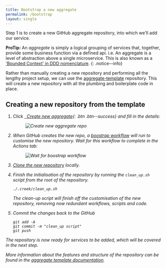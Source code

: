 ```yaml
---
title: Bootstrap a new aggregate
permalink: /bootstrap
layout: single
---
```


Step 1 is to create a new GitHub aggregate repository, into which we'll add our service.

**ProTip:** An _aggregate_ is simply a logical grouping of services that, together, provide some business function 
via a defined api. i.e. An aggregate is a level of abstraction above a single microservice.
This is also known as a ['Bounded Context' in DDD nomenclature][bcDDD]. 
{: .notice--info}

Rather than manually creating a new repository and performing all the lengthy project setup,
we can use the [aggregate-template][templateDocs] repository.
This will create a new repository with all the plumbing and boilerplate code in place.

## Creating a new repository from the template

1. Click [<i class="fab fa-fw fa-github"/>&nbsp; Create new aggregate][aggTempNew]{: .btn .btn--success} and fill in the details:
   <figure>
     <img src="{{ '/assets/images/creek-create-new-from-agg-template.png' | relative_url }}" alt="Create new aggregate repo">
   </figure>

2. When GitHub creates the new repo, a [boostrap workflow][bootstrapWorkflow] will run to customise the new repository.
   Wait for this workflow to complete in the _Actions_ tab:

   <figure>
     <img src="{{ '/assets/images/creek-repo-bootstrap.png' | relative_url }}" alt="Wait for boostrap workflow">
   </figure>

3. [Clone the new repository][cloneRepo] locally.
4. Finish the initialisation of the repository by running the `clean_up.sh` script from the root of the repository.

   ```
   ./.creek/clean_up.sh
   ```

   The clean-up script will finish off the customisation of the new repository, removing now redundant workflows, 
   scripts and code.

6. Commit the changes back to the GitHub
   ```
   git add -A
   git commit -m "clean_up script"
   git push
   ```

The repository is now ready for services to be added, which will be covered in the next step.

More information about the features and structure of the repository can be found
in the [aggregate template documentation][templateDocs].

[aggTempNew]: https://github.com/creek-service/aggregate-template/generate
[bootstrapWorkflow]: https://github.com/creek-service/aggregate-template/blob/main/.github/workflows/bootstrap.yml
[cloneRepo]: https://docs.github.com/en/repositories/creating-and-managing-repositories/cloning-a-repository
[templateDocs]: https://www.creekservice.org/aggregate-template
[bcDDD]: https://martinfowler.com/bliki/BoundedContext.html